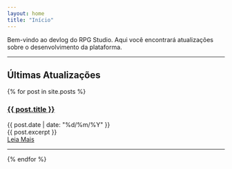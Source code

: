 ```yaml
---
layout: home
title: "Início"
---
```


Bem-vindo ao devlog do RPG Studio. Aqui você encontrará atualizações sobre o desenvolvimento da plataforma.

<hr>

## Últimas Atualizações

<div class="posts">
  {% for post in site.posts %}
    <article class="post">
      <h3><a href="{{ site.baseurl }}{{ post.url }}">{{ post.title }}</a></h3>
      <div class="meta">
        <span class="date">{{ post.date | date: "%d/%m/%Y" }}</span>
      </div>
      <div class="entry">
        {{ post.excerpt }}
      </div>
      <a href="{{ site.baseurl }}{{ post.url }}" class="read-more">Leia Mais</a>
    </article>
    <hr>
  {% endfor %}
</div>